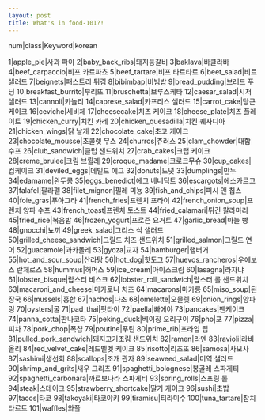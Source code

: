 ```yaml
---
layout: post
title: What's in food-101?!
---
```


num|class|Keyword|korean

1|apple_pie|사과 파이
2|baby_back_ribs|돼지등갈비
3|baklava|바클라바
4|beef_carpaccio|비프 카르파쵸
5|beef_tartare|비프 타르타르
6|beet_salad|비트 샐러드
7|beignets|패스트리 튀김
8|bibimbap|비빔밥
9|bread_pudding|브레드 푸딩
10|breakfast_burrito|부리또
11|bruschetta|브루스케타
12|caesar_salad|시저 샐러드
13|cannoli|카놀리
14|caprese_salad|카프리스 샐러드
15|carrot_cake|당근 케이크
16|ceviche|세비체
17|cheesecake|치즈 케이크
18|cheese_plate|치즈 플레이트
19|chicken_curry|치킨 카레
20|chicken_quesadilla|치킨 퀘사디아
21|chicken_wings|닭 날개
22|chocolate_cake|초코 케이크
23|chocolate_mousse|초콜렛 무스
24|churros|츄러스
25|clam_chowder|대합 수프
26|club_sandwich|클럽 샌드위치
27|crab_cakes|크랩 케이크
28|creme_brulee|크림 브륄레
29|croque_madame|크로크무슈
30|cup_cakes|컵케이크
31|deviled_eggs|데빌드 에그
32|donuts|도넛
33|dumplings|만두
34|edamame|완두콩
35|eggs_benedict|에그 베네딕트
36|escargots|에스카르고
37|falafel|팔라펠
38|filet_mignon|필레 미뇽
39|fish_and_chips|피시 앤 칩스
40|foie_gras|푸아그라
41|french_fries|프렌치 프라이
42|french_onion_soup|프렌치 양파 수프
43|french_toast|프렌치 토스트
44|fried_calamari|튀긴 칼라마리
45|fried_rice|볶음밥
46|frozen_yogurt|프로즌 요거트
47|garlic_bread|마늘 빵
48|gnocchi|뇨끼
49|greek_salad|그리스 식 샐러드
50|grilled_cheese_sandwich|그릴드 치즈 샌드위치
51|grilled_salmon|그릴드 연어
52|guacamole|과카몰레
53|gyoza|교자
54|hamburger|햄버거
55|hot_and_sour_soup|산라탕
56|hot_dog|핫도그
57|huevos_rancheros|우에보스 란체로스
58|hummus|허머스
59|ice_cream|아이스크림
60|lasagna|라자냐
61|lobster_bisque|랍스터 비스크
62|lobster_roll_sandwich|랍스터 롤 샌드위치
63|macaroni_and_cheese|마카로니 치즈
64|macarons|마카롱
65|miso_soup|된장국
66|mussels|홍합
67|nachos|나초
68|omelette|오믈렛
69|onion_rings|양파링
70|oysters|굴
71|pad_thai|팟타이
72|paella|빠에야
73|pancakes|팬케이크
74|panna_cotta|판나코타
75|peking_duck|베이징 오리구이
76|pho|포
77|pizza|피차
78|pork_chop|폭챱
79|poutine|푸틴
80|prime_rib|프라임 립
81|pulled_pork_sandwich|돼지고기조림 샌드위치
82|ramen|라멘
83|ravioli|라비올리
84|red_velvet_cake|레드벨벳 케이크
85|risotto|리조또
86|samosa|사모사
87|sashimi|생선회
88|scallops|조개 관자
89|seaweed_salad|미역 샐러드
90|shrimp_and_grits|새우 그리츠
91|spaghetti_bolognese|봉골레 스파게티
92|spaghetti_carbonara|까르보나라 스파게티
93|spring_rolls|스프링 롤
94|steak|스테이크
95|strawberry_shortcake|딸기 케이크
96|sushi|초밥
97|tacos|타코
98|takoyaki|타코야키
99|tiramisu|티라미수
100|tuna_tartare|참치 타르트
101|waffles|와플

